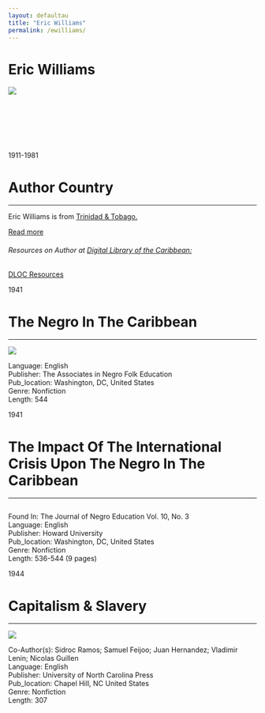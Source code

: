```yaml
---
layout: defaultau
title: "Eric Williams"
permalink: /ewilliams/
---
```

<!-- partial:index.partial.html -->
<div class="content">
    <h1>Eric Williams</h1>
    <div class="quote">
        <div><img src="https://upload.wikimedia.org/wikipedia/commons/thumb/e/ee/Eric_Williams_%28cropped%29.jpg/330px-Eric_Williams_%28cropped%29.jpg" class="logo"></div>
    </div>
    <div class="timeline">
        <div style="padding-bottom:100px;"></div>
        <div class="block">
            <div class="date right"><p class="right">1911-1981</p></div>
            <div class="dot"></div>
            <div class="left first">
            <div class="author_country">
                <h1>Author Country</h1><hr>
            <div class="aclocation"> <p>Eric Williams is from <a href="{{ site.baseurl }}/3">Trinidad & Tobago.</a></p></div>
                <div class="acreadmore"><a href="https://en.wikipedia.org/wiki/Eric_Williams" target="_blank">Read more</a></div>
                <div class="aclocation">  <h6>Resources on Author at <a href="https://dloc.com" target="_blank">Digital Library of the Caribbean:</a></h6></div>
              <div class="dlocresources"><a href="{{ site.baseurl }}/ewilliams_dloc" target="_blank">DLOC Resources</a></div>
            </div>
            </div>
        </div>
        <div class="block">
            <div class="date left"><p class="left">1941</p></div>
            <div class="dot"></div>
            <div class="right hide">
                <h1>The Negro In The Caribbean</h1><hr>
                <p><img src="https://encrypted-tbn1.gstatic.com/images?q=tbn:ANd9GcR0qlqS25OmR75ZuwXya-_N_2NwPbMhAJf6Gb-wtyIbbsilERg4"></p>
                <p>       
		Language: English<br/>
                Publisher: The Associates in Negro Folk Education<br/>
                Pub_location: Washington, DC, United States<br/>
                Genre: Nonfiction<br/>
                Length:   544<br/>                   </p>
            </div>
        </div>
	  <div class="block">
            <div class="date right"><p class="right">1941</p></div>
            <div class="dot"></div>
            <div class="left hide">
                <h1>The Impact Of The International Crisis Upon The Negro In The Caribbean</h1><hr>
                <p><img src=""></p>
                <p>
		    Found In: The Journal of Negro Education Vol. 10, No. 3<br/>               
		    Language: English<br/>
                Publisher: Howard University<br/>
                Pub_location: Washington, DC, United States<br/>
                Genre: Nonfiction<br/>
                Length: 536-544 (9 pages)<br/>                   </p>
            </div>
        </div>
	  <div class="block">
            <div class="date left"><p class="left">1944</p></div>
            <div class="dot"></div>
            <div class="right hide">
                <h1>Capitalism & Slavery</h1><hr>
                <p><img src="https://m.media-amazon.com/images/I/5184T8U644L._SX322_BO1,204,203,200_.jpg"></p>
                <p>
		    Co-Author(s): Sidroc Ramos; Samuel Feijoo; Juan Hernandez; Vladimir Lenin; Nicolas Guillen<br/>               
		    Language: English<br/>
                Publisher: University of North Carolina Press<br/>
                Pub_location: Chapel Hill, NC United States<br/>
                Genre: Nonfiction<br/>
                Length: 307<br/>                   </p>
            </div>
        </div>
        </div>
        </div>
  <!-- partial -->
<script src='https://cdnjs.cloudflare.com/ajax/libs/jquery/3.1.1/jquery.min.js'></script><script  src="{{ site.baseurl }}/assets/js/authorscript.js"></script>